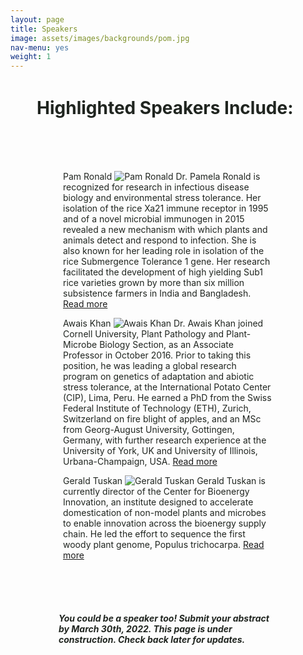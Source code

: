 ```yaml
---
layout: page
title: Speakers
image: assets/images/backgrounds/pom.jpg
nav-menu: yes
weight: 1
---
```


<h1 style="color:#202520; margin:1.5em">  Highlighted Speakers Include: </h1>

<div style="color:#202520; margin:6em">

Pam Ronald
![Pam Ronald](https://user-images.githubusercontent.com/17015641/154168568-f3a503e8-322e-4bcb-85f7-193c4d7db324.png)
Dr. Pamela Ronald is recognized for research in infectious disease biology and environmental stress tolerance. Her isolation of the rice Xa21 immune receptor in 1995 and of a novel microbial immunogen in 2015 revealed a new mechanism with which plants and animals detect and respond to infection. She is also known for her leading role in isolation of the rice Submergence Tolerance 1 gene. Her research facilitated the development of high yielding Sub1 rice varieties grown by more than six million subsistence farmers in India and Bangladesh. [Read more](https://cropgeneticsinnovation.ucdavis.edu/)

Awais Khan
![Awais Khan](https://user-images.githubusercontent.com/17015641/154168639-6de2b180-8e05-4d5c-b7be-1c0919f4af32.png)
Dr. Awais Khan joined Cornell University, Plant Pathology and Plant-Microbe Biology Section, as an Associate Professor in October 2016. Prior to taking this position, he was leading a global research program on genetics of adaptation and abiotic stress tolerance, at the International Potato Center (CIP), Lima, Peru. He earned a PhD from the Swiss Federal Institute of Technology (ETH), Zurich, Switzerland on fire blight of apples, and an MSc from Georg-August University, Gottingen, Germany, with further research experience at the University of York, UK and University of Illinois, Urbana-Champaign, USA. [Read more](https://cals.cornell.edu/awais-khan)

Gerald Tuskan
![Gerald Tuskan](https://user-images.githubusercontent.com/17015641/154168685-6cee573d-e490-424d-816d-e6705970cf73.png)
Gerald Tuskan is currently director of the Center for Bioenergy Innovation, an institute designed to accelerate domestication of non-model plants and microbes to enable innovation across the bioenergy supply chain. He led the effort to sequence the first woody plant genome, Populus trichocarpa. [Read more](https://www.esd.ornl.gov/PGG/tuskan_bio.htm)


</div>

<h5 style="color:#202520; margin:5.5em">  You could be a speaker too! Submit your abstract by March 30th, 2022. This page is under construction. Check back later for updates.</h5>

